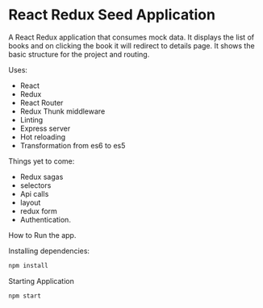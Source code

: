 # React Redux Seed Application

A React Redux application that consumes mock data. It displays the list of books and on clicking the book it will redirect to details page. It shows the basic structure for the project and routing.

Uses:
* React
* Redux
* React Router
* Redux Thunk middleware
* Linting
* Express server
* Hot reloading
* Transformation from es6 to es5


Things yet to come:
* Redux sagas
* selectors
* Api calls
* layout
* redux form
* Authentication.


How to Run the app.

Installing dependencies:

```bash
npm install
```

Starting Application
```bash
npm start
```
